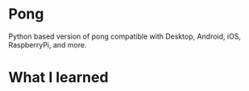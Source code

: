 # Pong
Python based version of pong compatible with Desktop, Android, iOS, RaspberryPi, and more.
# What I learned
